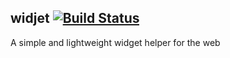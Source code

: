 ## widjet [![Build Status](https://travis-ci.org/abe33/widjet.svg?branch=master)](https://travis-ci.org/abe33/widjet)

A simple and lightweight widget helper for the web
